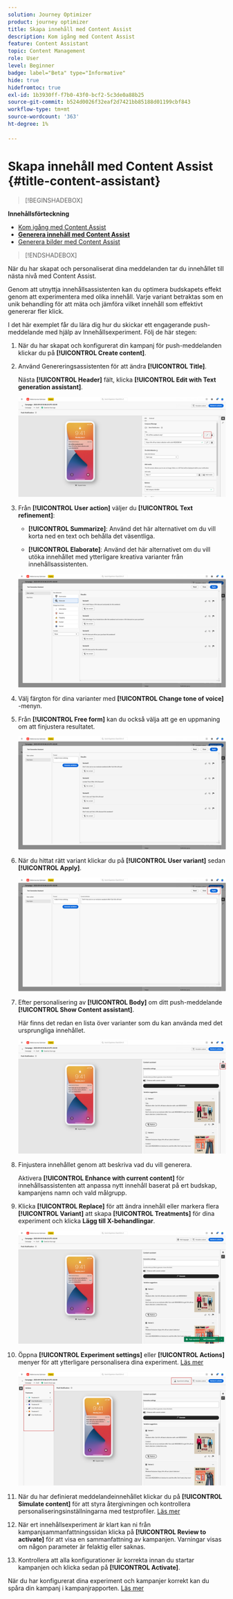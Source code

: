 ```yaml
---
solution: Journey Optimizer
product: journey optimizer
title: Skapa innehåll med Content Assist
description: Kom igång med Content Assist
feature: Content Assistant
topic: Content Management
role: User
level: Beginner
badge: label="Beta" type="Informative"
hide: true
hidefromtoc: true
exl-id: 1b3930ff-f7b0-43f0-bcf2-5c3de0a88b25
source-git-commit: b524d0026f32eaf2d7421bb85188d01199cbf843
workflow-type: tm+mt
source-wordcount: '363'
ht-degree: 1%

---
```


# Skapa innehåll med Content Assist {#title-content-assistant}

>[!BEGINSHADEBOX]

**Innehållsförteckning**

* [Kom igång med Content Assist](gs-generative.md)
* **[Generera innehåll med Content Assist](generative-content.md)**
* [Generera bilder med Content Assist](generative-image.md)

>[!ENDSHADEBOX]

När du har skapat och personaliserat dina meddelanden tar du innehållet till nästa nivå med Content Assist.

Genom att utnyttja innehållsassistenten kan du optimera budskapets effekt genom att experimentera med olika innehåll. Varje variant betraktas som en unik behandling för att mäta och jämföra vilket innehåll som effektivt genererar fler klick.

I det här exemplet får du lära dig hur du skickar ett engagerande push-meddelande med hjälp av Innehållsexperiment. Följ de här stegen:

1. När du har skapat och konfigurerat din kampanj för push-meddelanden klickar du på **[!UICONTROL Create content]**.

1. Använd Genereringsassistenten för att ändra **[!UICONTROL Title]**.

   Nästa **[!UICONTROL Header]** fält, klicka **[!UICONTROL Edit with Text generation assistant]**.

   ![](assets/gen-ai-title-1.png)

1. Från **[!UICONTROL User action]** väljer du **[!UICONTROL Text refinement]**:

   * **[!UICONTROL Summarize]**: Använd det här alternativet om du vill korta ned en text och behålla det väsentliga.

   * **[!UICONTROL Elaborate]**: Använd det här alternativet om du vill utöka innehållet med ytterligare kreativa varianter från innehållsassistenten.

   ![](assets/gen-ai-title-2.png)

1. Välj färgton för dina varianter med **[!UICONTROL Change tone of voice]** -menyn.

1. Från **[!UICONTROL Free form]** kan du också välja att ge en uppmaning om att finjustera resultatet.

   ![](assets/gen-ai-title-3.png)

1. När du hittat rätt variant klickar du på **[!UICONTROL User variant]** sedan **[!UICONTROL Apply]**.

   ![](assets/gen-ai-title-4.png)

1. Efter personalisering av **[!UICONTROL Body]** om ditt push-meddelande **[!UICONTROL Show Content assistant]**.

   Här finns det redan en lista över varianter som du kan använda med det ursprungliga innehållet.

   ![](assets/gen-ai-title-5.png)

1. Finjustera innehållet genom att beskriva vad du vill generera.

   Aktivera **[!UICONTROL Enhance with current content]** för innehållsassistenten att anpassa nytt innehåll baserat på ert budskap, kampanjens namn och vald målgrupp.

1. Klicka **[!UICONTROL Replace]** för att ändra innehåll eller markera flera **[!UICONTROL Variant]** att skapa **[!UICONTROL Treatments]** för dina experiment och klicka **Lägg till X-behandlingar**.

   ![](assets/gen-ai-title-6.png)

1. Öppna **[!UICONTROL Experiment settings]** eller **[!UICONTROL Actions]** menyer för att ytterligare personalisera dina experiment. [Läs mer](../campaigns/content-experiment.md)

   ![](assets/gen-ai-title-7.png)

1. När du har definierat meddelandeinnehållet klickar du på **[!UICONTROL Simulate content]** för att styra återgivningen och kontrollera personaliseringsinställningarna med testprofiler. [Läs mer](../email/preview.md)

1. När ert innehållsexperiment är klart kan ni från kampanjsammanfattningssidan klicka på **[!UICONTROL Review to activate]** för att visa en sammanfattning av kampanjen. Varningar visas om någon parameter är felaktig eller saknas.

1. Kontrollera att alla konfigurationer är korrekta innan du startar kampanjen och klicka sedan på **[!UICONTROL Activate]**.

När du har konfigurerat dina experiment och kampanjer korrekt kan du spåra din kampanj i kampanjrapporten. [Läs mer](../reports/campaign-global-report.md#experimentation-report)
